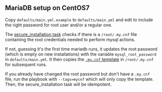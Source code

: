 ## MariaDB setup on CentOS7

Copy `defaults/main.yml.example` to `defaults/main.yml` and edit to include
the right password for root user and/or a regular one.

The [secure_installation task](tasks/secure-installation.yml) checks if there
is a `/root/.my.cnf` file containing the root credentials needed to perform
mysql actions.

If not, guessing it's the first time mariadb runs, it updates
the root password (which is empty on new installations) with the variable
`mysql_root_password` in `defaults/main.yml`. It then copies the
[`.my.cnf` template](templates/dot_my.cnf.j2) in `/root/.my.cnf` for
subsequent runs.

If you already have changed the root password but don't have a `.my.cnf` file,
run the playbook with `--tags=mycnf` which will only copy the template.
Then, the secure_installation task will be idempotent.

